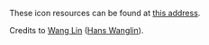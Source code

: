 These icon resources can be found at [this address](https://www.figma.com/community/file/1313936014824751447/zeniconlibzeno-icon-library).

Credits to [Wang Lin](https://github.com/Hanswanglin) ([Hans Wanglin](https://www.figma.com/@hanswanglin)).

